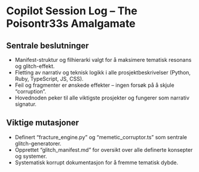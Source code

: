 # Copilot Session Log – The Poisontr33s Amalgamate

## Sentrale beslutninger

- Manifest-struktur og filhierarki valgt for å maksimere tematisk resonans og glitch-effekt.
- Fletting av narrativ og teknisk logikk i alle prosjektbeskrivelser (Python, Ruby, TypeScript, JS, CSS).
- Feil og fragmenter er ønskede effekter – ingen forsøk på å skjule “corruption”.
- Hovednoden peker til alle viktigste prosjekter og fungerer som narrativ signatur.

## Viktige mutasjoner

- Definert “fracture_engine.py” og “memetic_corruptor.ts” som sentrale glitch-generatorer.
- Opprettet “glitch_manifest.md” for oversikt over alle definerte konsepter og systemer.
- Systematisk korrupt dokumentasjon for å fremme tematisk dybde.
  
